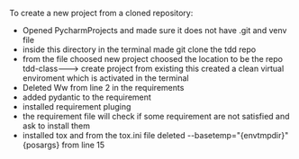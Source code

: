 


To create a new project from a cloned repository:
- Opened PycharmProjects and made sure it does not have .git and venv file
- inside this directory in the terminal made git clone the tdd repo
- from the file choosed new project choosed the location to be the repo tdd-class---> create project from existing 
this created a clean virtual enviroment which is activated in the terminal
- Deleted Ww from line 2 in the requirements
- added pydantic to the requirement
- installed requirement pluging
- the requirement file will check if some requirement are not satisfied and ask to install them
- installed tox and from the tox.ini file deleted --basetemp="{envtmpdir}" {posargs} from line 15